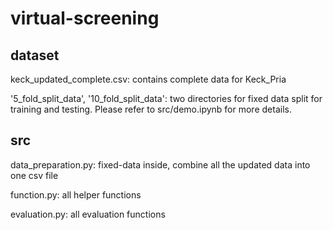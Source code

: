 # virtual-screening

## dataset

keck_updated_complete.csv: contains complete data for Keck_Pria

'5_fold_split_data', '10_fold_split_data': two directories for fixed data split for training and testing. Please refer to src/demo.ipynb for more details.

## src

data_preparation.py: fixed-data inside, combine all the updated data into one csv file

function.py: all helper functions

evaluation.py: all evaluation functions